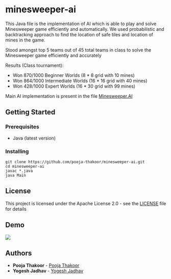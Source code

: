 # minesweeper-ai

This Java file is the implementation of AI which is able to play and solve Minesweeper game efficiently and automatically.
We used probabilistic and backtracking approach to find the location of safe tiles and location of mines in the game.

Stood amongst top 5 teams out of 45 total teams in class to solve the Minesweeper game efficiently and accurately

Results (Class tournament):
* Won 870/1000 Beginner Worlds (8 * 8 grid with 10 mines)
* Won 864/1000 Intermediate Worlds (16 * 16 grid with 40 mines)
* Won 428/1000 Expert Worlds (16 * 30 grid with 99 mines)

Main AI implementation is present in the file [Minesweeper.AI](https://github.com/poojathakoor/minesweeper-ai/blob/master/MinesweeperAI.java)

## Getting Started


### Prerequisites

* Java (latest version)

### Installing

    git clone https://github.com/pooja-thakoor/minesweeper-ai.git
    cd minesweeper-ai
    javac *.java
    java Main

## License

This project is licensed under the Apache License 2.0 - see the [LICENSE](LICENSE) file for details

## Demo

![](demo.gif)

## Authors

* **Pooja Thakoor** - [Pooja Thakoor](https://github.com/poojathakoor)
* **Yogesh Jadhav** - [Yogesh Jadhav](https://github.com/yogeshjadhav7)
